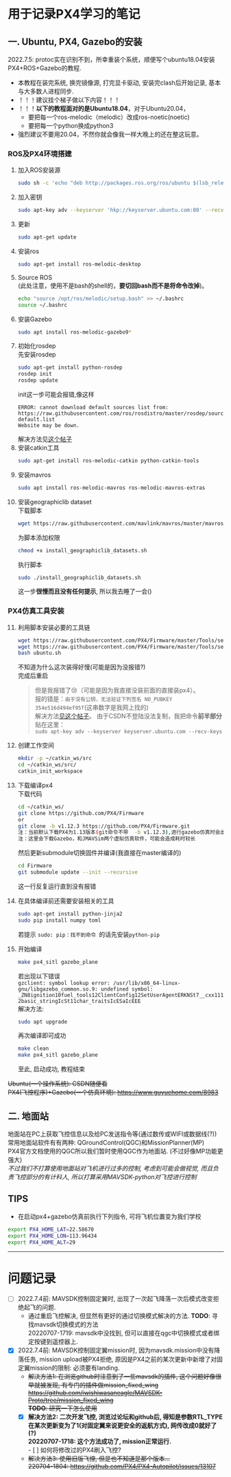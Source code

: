 # 用于记录PX4学习的笔记
## 一. Ubuntu, PX4, Gazebo的安装
2022.7.5: protoc实在识别不到，所幸重装个系统，顺便写个ubuntu18.04安装PX4+ROS+Gazebo的教程.
- 本教程在装完系统, 换完镜像源, 打完显卡驱动, 安装完clash后开始记录, 基本与大多数人进程同步. 
- ！！！建议挂个梯子做以下内容！！！
- ！！！**以下的教程面对的是Ubuntu18.04**，对于Ubuntu20.04，
    - 要把每一个ros-melodic（melodic）改成ros-noetic(noetic)
    - 要把每一个python换成python3
- 强烈建议不要用20.04，不然你就会像我一样大晚上的还在整这玩意。

### ROS及PX4环境搭建
1. 加入ROS安装源
    ```sh
    sudo sh -c 'echo "deb http://packages.ros.org/ros/ubuntu $(lsb_release -sc) main" > /etc/apt/sources.list.d/ros-latest.list'
    ```
2. 加入密钥
    ```sh
    sudo apt-key adv --keyserver 'hkp://keyserver.ubuntu.com:80' --recv-key C1CF6E31E6BADE8868B172B4F42ED6FBAB17C654
    ```
3. 更新
    ```sh
    sudo apt-get update
    ```
4. 安装ros
    ```sh
    sudo apt-get install ros-melodic-desktop
    ```
5. Source ROS\
    (此处注意，使用不是bash的shell的，**要切回bash而不是将命令改掉**)。
    ```sh
    echo "source /opt/ros/melodic/setup.bash" >> ~/.bashrc
    source ~/.bashrc
    ```
6. 安装Gazebo
    ```sh
    sudo apt install ros-melodic-gazebo9*
    ```
7. 初始化rosdep\
    先安装rosdep
    ```sh
    sudo apt-get install python-rosdep
    rosdep init
    rosdep update
    ```
    init这一步可能会报错,像这样
    ```
    ERROR: cannot download default sources list from:
    https://raw.githubusercontent.com/ros/rosdistro/master/rosdep/sources.list.d/20-default.list
    Website may be down.
    ```
    解决方法见[这个帖子](https://zskitecho.blog.csdn.net/article/details/107852051?spm=1001.2101.3001.6661.1&utm_medium=distribute.pc_relevant_t0.none-task-blog-2%7Edefault%7ECTRLIST%7Edefault-1-107852051-blog-105759665.pc_relevant_multi_platform_whitelistv2&depth_1-utm_source=distribute.pc_relevant_t0.none-task-blog-2%7Edefault%7ECTRLIST%7Edefault-1-107852051-blog-105759665.pc_relevant_multi_platform_whitelistv2&utm_relevant_index=1)
8. 安装catkin工具
    ```sh
    sudo apt-get install ros-melodic-catkin python-catkin-tools
    ```
9. 安装mavros
    ```sh
    sudo apt install ros-melodic-mavros ros-melodic-mavros-extras
    ```
10. 安装geographiclib dataset\
    下载脚本
    ```sh
    wget https://raw.githubusercontent.com/mavlink/mavros/master/mavros/scripts/install_geographiclib_datasets.sh
    ```
    为脚本添加权限
    ```sh
    chmod +x install_geographiclib_datasets.sh
    ```
    执行脚本
    ```sh
    sudo ./install_geographiclib_datasets.sh
    ```
    这一步**很慢而且没有任何提示**, 所以我去睡了一会()
### PX4仿真工具安装
11. 利用脚本安装必要的工具链
    ```sh
    wget https://raw.githubusercontent.com/PX4/Firmware/master/Tools/setup/ubuntu.sh
    wget https://raw.githubusercontent.com/PX4/Firmware/master/Tools/setup/requirements.txt
    bash ubuntu.sh
    ```
    不知道为什么这次装得好慢(可能是因为没报错?)\
    完成后重启
    > 但是我报错了:cry:（可能是因为我直接没装前面的直接装px4）。  
    > 报的错是：`由于没有公钥，无法验证下列签名 NO_PUBKEY 354e516d494ef95f`(这串数字是我网上找的)  
    > 解决方法[见这个帖子](https://blog.csdn.net/loovejava/article/details/21837935)。
    > 由于CSDN不登陆没法复制，我把命令**前半部分**贴在这里：  
    > `sudo apt-key adv --keyserver keyserver.ubuntu.com --recv-keys`
    
12. 创建工作空间
    ```sh
    mkdir -p ~/catkin_ws/src
    cd ~/catkin_ws/src/
    catkin_init_workspace
    ```
11. 下载编译px4\
    下载代码
    ```sh
    cd ~/catkin_ws/
    git clone https://github.com/PX4/Firmware
    or
    git clone -b v1.12.3 https://github.com/PX4/Firmware.git
    注：当前默认下载PX4为1.13版本(git命令不带  -b v1.12.3),进行gazebo仿真时会出现问题，建议安装较低版本，例如v1.12.3
	注：这里会下载Gazebo，和JMAVSim两个虚拟仿真软件，可能会造成耗时较长
    ```
    然后更新submodule切换固件并编译(我直接在master编译的)
    ```sh
    cd Firmware
    git submodule update --init --recursive
    ```
    这一行反复运行直到没有报错
12. 在具体编译前还需要安装相关的工具
    ```sh
    sudo apt-get install python-jinja2
    sudo pip install numpy toml
    ```
    若提示 `sudo: pip：找不到命令 `的话先安装`python-pip`
13. 开始编译
    ```sh
    make px4_sitl gazebo_plane
    ```
    若出现以下错误\
    `gzclient: symbol lookup error: /usr/lib/x86_64-linux-gnu/libgazebo_common.so.9: undefined symbol: _ZN8ignition10fuel_tools12ClientConfig12SetUserAgentERKNSt7__cxx1112basic_stringIcSt11char_traitsIcESaIcEEE`\
    解决方法:
    ```sh
    sudo apt upgrade
    ```
    再次编译即可成功
    ```sh
    make clean
    make px4_sitl gazebo_plane
    ```
    至此, 启动成功, 教程结束



~~Ubuntu(一个操作系统): CSDN随便看~~\
~~PX4(飞控程序)+Gazebo(一个仿真环境): https://www.guyuehome.com/8983~~
## 二. 地面站
地面站在PC上获取飞控信息以及给PC发送指令等(通过数传或WIFI或数据线(?))
常用地面站软件有有两种: QGroundControl(QGC)和MissionPlanner(MP)\
PX4官方文档使用的QGC所以我们暂时使用QGC作为地面站. (不过好像MP功能更强大)\
*不过我们不打算使用地面站对飞机进行过多的控制, 考虑到可能会做视觉, 而且负责飞控部分的有计科人, 所以打算采用MAVSDK-python对飞控进行控制*
## TIPS  
- 在启动px4+gazebo仿真前执行下列指令, 可将飞机位置变为我们学校  
```sh
export PX4_HOME_LAT=22.58670
export PX4_HOME_LON=113.96434
export PX4_HOME_ALT=29
```


---
# 问题记录
- [ ] 2022.7.4前: MAVSDK控制固定翼时, 出现了一次起飞降落一次后模式改变拒绝起飞的问题. 
    - 通过重启飞控解决, 但显然有更好的通过切换模式解决的方法. 
       **TODO**: 寻找mavsdk切换模式的方法  
       20220707-1719: mavsdk中没找到, 但可以直接在qgc中切换模式或者绑定按键到遥控器上. 
- [x] 2022.7.4前: MAVSDK控制固定翼mission时, 因为mavsdk.mission中没有降落任务, mission upload被PX4拒绝, 原因是PX4之前的某次更新中新增了对固定翼mission的限制: 必须要有landing. 
    - ~~解决方法1: 在浏览github时注意到了一些mavsdk的插件, 这个问题好像很早就被发现, 有专门的插件做mission_fixed_wing\
      https://github.com/iwishiwasaneagle/MAVSDK-Proto/tree/mission_fixed_wing \
        **TODO**: 研究一下怎么使用~~
    - [x] **解决方法2: 二次开发飞控, 浏览过论坛和github后, 得知是参数RTL_TYPE在某次更新变为了1(对固定翼来说更安全的返航方式), 网传改成0就好了(?)**  
        **20220707-1718: 这个方法成功了, mission正常运行.**  
            - [ ] 如何将修改过的PX4刷入飞控?
    - ~~解决方法3: 使用旧版飞控, 但是也不知道是那个版本...\
        220704-1804: https://github.com/PX4/PX4-Autopilot/issues/13107~~
